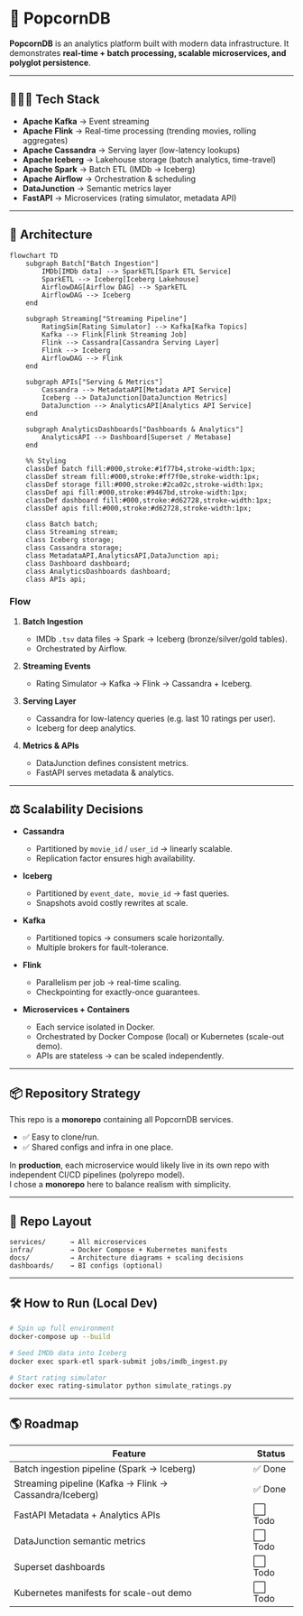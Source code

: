 # 🍿 PopcornDB

**PopcornDB** is an analytics platform built with modern data infrastructure.
It demonstrates **real-time + batch processing, scalable microservices, and polyglot persistence**.

---

## 🧑🏻‍💻 Tech Stack

- **Apache Kafka** → Event streaming
- **Apache Flink** → Real-time processing (trending movies, rolling aggregates)
- **Apache Cassandra** → Serving layer (low-latency lookups)
- **Apache Iceberg** → Lakehouse storage (batch analytics, time-travel)
- **Apache Spark** → Batch ETL (IMDb → Iceberg)
- **Apache Airflow** → Orchestration & scheduling
- **DataJunction** → Semantic metrics layer
- **FastAPI** → Microservices (rating simulator, metadata API)

---

## 🏦 Architecture

```mermaid
flowchart TD
    subgraph Batch["Batch Ingestion"]
        IMDb[IMDb data] --> SparkETL[Spark ETL Service]
        SparkETL --> Iceberg[Iceberg Lakehouse]
        AirflowDAG[Airflow DAG] --> SparkETL
        AirflowDAG --> Iceberg
    end

    subgraph Streaming["Streaming Pipeline"]
        RatingSim[Rating Simulator] --> Kafka[Kafka Topics]
        Kafka --> Flink[Flink Streaming Job]
        Flink --> Cassandra[Cassandra Serving Layer]
        Flink --> Iceberg
        AirflowDAG --> Flink
    end

    subgraph APIs["Serving & Metrics"]
        Cassandra --> MetadataAPI[Metadata API Service]
        Iceberg --> DataJunction[DataJunction Metrics]
        DataJunction --> AnalyticsAPI[Analytics API Service]
    end

    subgraph AnalyticsDashboards["Dashboards & Analytics"]
        AnalyticsAPI --> Dashboard[Superset / Metabase]
    end

    %% Styling
    classDef batch fill:#000,stroke:#1f77b4,stroke-width:1px;
    classDef stream fill:#000,stroke:#ff7f0e,stroke-width:1px;
    classDef storage fill:#000,stroke:#2ca02c,stroke-width:1px;
    classDef api fill:#000,stroke:#9467bd,stroke-width:1px;
    classDef dashboard fill:#000,stroke:#d62728,stroke-width:1px;
    classDef apis fill:#000,stroke:#d62728,stroke-width:1px;

    class Batch batch;
    class Streaming stream;
    class Iceberg storage;
    class Cassandra storage;
    class MetadataAPI,AnalyticsAPI,DataJunction api;
    class Dashboard dashboard;
    class AnalyticsDashboards dashboard;
    class APIs api;

```

### Flow

1. **Batch Ingestion**

   - IMDb `.tsv` data files → Spark → Iceberg (bronze/silver/gold tables).
   - Orchestrated by Airflow.

2. **Streaming Events**

   - Rating Simulator → Kafka → Flink → Cassandra + Iceberg.

3. **Serving Layer**

   - Cassandra for low-latency queries (e.g. last 10 ratings per user).
   - Iceberg for deep analytics.

4. **Metrics & APIs**
   - DataJunction defines consistent metrics.
   - FastAPI serves metadata & analytics.

---

## ⚖️ Scalability Decisions

- **Cassandra**

  - Partitioned by `movie_id` / `user_id` → linearly scalable.
  - Replication factor ensures high availability.

- **Iceberg**

  - Partitioned by `event_date, movie_id` → fast queries.
  - Snapshots avoid costly rewrites at scale.

- **Kafka**

  - Partitioned topics → consumers scale horizontally.
  - Multiple brokers for fault-tolerance.

- **Flink**

  - Parallelism per job → real-time scaling.
  - Checkpointing for exactly-once guarantees.

- **Microservices + Containers**
  - Each service isolated in Docker.
  - Orchestrated by Docker Compose (local) or Kubernetes (scale-out demo).
  - APIs are stateless → can be scaled independently.

---

## 📦 Repository Strategy

This repo is a **monorepo** containing all PopcornDB services.

- ✅ Easy to clone/run.
- ✅ Shared configs and infra in one place.

In **production**, each microservice would likely live in its own repo with independent CI/CD pipelines (polyrepo model).  
I chose a **monorepo** here to balance realism with simplicity.

---

## 📂 Repo Layout

```
services/      → All microservices
infra/         → Docker Compose + Kubernetes manifests
docs/          → Architecture diagrams + scaling decisions
dashboards/    → BI configs (optional)
```

---

## 🛠 How to Run (Local Dev)

```bash
# Spin up full environment
docker-compose up --build

# Seed IMDb data into Iceberg
docker exec spark-etl spark-submit jobs/imdb_ingest.py

# Start rating simulator
docker exec rating-simulator python simulate_ratings.py
```

---

## 🌎 Roadmap

| Feature                                                | Status  |
| ------------------------------------------------------ | ------- |
| Batch ingestion pipeline (Spark → Iceberg)             | ✅ Done |
| Streaming pipeline (Kafka → Flink → Cassandra/Iceberg) | ✅ Done |
| FastAPI Metadata + Analytics APIs                      | ⬜ Todo |
| DataJunction semantic metrics                          | ⬜ Todo |
| Superset dashboards                                    | ⬜ Todo |
| Kubernetes manifests for scale-out demo                | ⬜ Todo |
